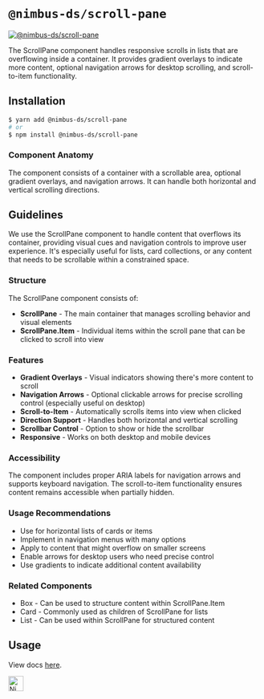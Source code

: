 # `@nimbus-ds/scroll-pane`

[![@nimbus-ds/scroll-pane](https://img.shields.io/npm/v/@nimbus-ds/scroll-pane?label=%40nimbus-ds%2Fscroll-pane)](https://www.npmjs.com/package/@nimbus-ds/scroll-pane)

The ScrollPane component handles responsive scrolls in lists that are overflowing inside a container. It provides gradient overlays to indicate more content, optional navigation arrows for desktop scrolling, and scroll-to-item functionality.

## Installation

```sh
$ yarn add @nimbus-ds/scroll-pane
# or
$ npm install @nimbus-ds/scroll-pane
```

### Component Anatomy

The component consists of a container with a scrollable area, optional gradient overlays, and navigation arrows. It can handle both horizontal and vertical scrolling directions.

## Guidelines

We use the ScrollPane component to handle content that overflows its container, providing visual cues and navigation controls to improve user experience. It's especially useful for lists, card collections, or any content that needs to be scrollable within a constrained space.

### Structure

The ScrollPane component consists of:

- **ScrollPane** - The main container that manages scrolling behavior and visual elements
- **ScrollPane.Item** - Individual items within the scroll pane that can be clicked to scroll into view

### Features

- **Gradient Overlays** - Visual indicators showing there's more content to scroll
- **Navigation Arrows** - Optional clickable arrows for precise scrolling control (especially useful on desktop)
- **Scroll-to-Item** - Automatically scrolls items into view when clicked
- **Direction Support** - Handles both horizontal and vertical scrolling
- **Scrollbar Control** - Option to show or hide the scrollbar
- **Responsive** - Works on both desktop and mobile devices

### Accessibility

The component includes proper ARIA labels for navigation arrows and supports keyboard navigation. The scroll-to-item functionality ensures content remains accessible when partially hidden.

### Usage Recommendations

- Use for horizontal lists of cards or items
- Implement in navigation menus with many options
- Apply to content that might overflow on smaller screens
- Enable arrows for desktop users who need precise control
- Use gradients to indicate additional content availability

### Related Components

- Box - Can be used to structure content within ScrollPane.Item
- Card - Commonly used as children of ScrollPane for lists
- List - Can be used within ScrollPane for structured content

## Usage

View docs [here](https://nimbus.nuvemshop.com.br/documentation/composite-components/scroll-pane).

<img alt="Nimbus" style="margin-bottom: 30px;" src="https://tiendanube.github.io/design-system-nimbus/static/media/nimbus-logo.ab60bd79.png" height="30" /> 

